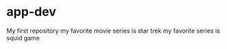 # app-dev
My first repository
my favorite movie series is star trek
my favorite series is squid game

